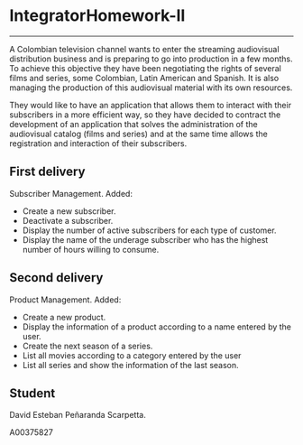 # IntegratorHomework-II

---

A Colombian television channel wants to enter the streaming audiovisual distribution business and is preparing to go into production in a few months. To achieve this objective they have been negotiating the rights of several films and series, some Colombian, Latin American and Spanish. It is also managing the production of this audiovisual material with its own resources.

They would like to have an application that allows them to interact with their subscribers in a more efficient way, so they have decided to contract the development of an application that solves the administration of the audiovisual catalog (films and series) and at the same time allows the registration and interaction of their subscribers.

## First delivery
 
Subscriber Management. Added:

- Create a new subscriber.
- Deactivate a subscriber.
- Display the number of active subscribers for each type of customer.
- Display the name of the underage subscriber who has the highest number of hours willing to consume.

## Second delivery

Product Management. Added:

- Create a new product.
- Display the information of a product according to a name entered by the user.
- Create the next season of a series.
- List all movies according to a category entered by the user
- List all series and show the information of the last season.


## Student

David Esteban Peñaranda Scarpetta.

A00375827
